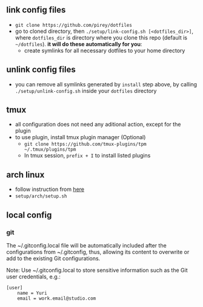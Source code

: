 
## link config files
+ `git clone https://github.com/pirey/dotfiles`
+ go to cloned directory, then `./setup/link-config.sh [<dotfiles_dir>]`, where `dotfiles_dir` is directory where you clone this repo (default is `~/dotfiles`). **it will do these automatically for you**:
    - create symlinks for all necessary dotfiles to your home directory

## unlink config files
+ you can remove all symlinks generated by `install` step above, by calling `./setup/unlink-config.sh` inside your `dotfiles` directory

## tmux
+ all configuration does not need any aditional action, except for the plugin
+ to use plugin, install tmux plugin manager (Optional)
    - `git clone https://github.com/tmux-plugins/tpm ~/.tmux/plugins/tpm`
    - In tmux session, `prefix + I` to install listed plugins


## arch linux

+ follow instruction from [here](https://gist.github.com/pirey/847c7a212db91d1337a35673d610f8ea)
+ `setup/arch/setup.sh`

## local config

### git

The ~/.gitconfig.local file will be automatically included after the configurations from ~/.gitconfig, thus, allowing its content to overwrite or add to the existing Git configurations.

Note: Use ~/.gitconfig.local to store sensitive information such as the Git user credentials, e.g.:

```
[user]
    name = Yuri
    email = work.email@studio.com
```
